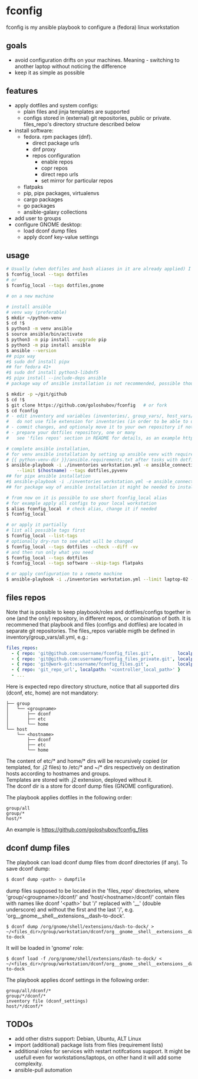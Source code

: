 # fconfig
fconfig is my ansible playbook to configure a (fedora) linux workstation

## goals
- avoid configuration drifts on your machines. Meaning - switching to another laptop without noticing the difference
- keep it as simple as possible

## features
- apply dotfiles and system configs:
  - plain files and jinja templates are supported
  - configs stored in (external) git repositories, public or private. files_repo's directory structure described below
- install software:
  - fedora. rpm packages (dnf).
    - direct package urls
    - dnf proxy
    - repos configuration
      - enable repos
      - copr repos
      - direct repo urls
      - set mirror for particular repos
  - flatpaks
  - pip, pipx packages, virtualenvs
  - cargo packages
  - go packages
  - ansible-galaxy collections
- add user to groups
- configure GNOME desktop:
  - load dconf dump files
  - apply dconf key-value settings

## usage
```bash
# Usually (when dotfiles and bash aliases in it are already applied) I just run smth like
$ fconfig_local --tags dotfiles
# or
$ fconfig_local --tags dotfiles,gnome
```

```bash
# on a new machine

# install ansible
# venv way (preferable)
$ mkdir ~/python-venv
$ cd !$
$ python3 -m venv ansible
$ source ansible/bin/activate
$ python3 -m pip install --upgrade pip
$ python3 -m pip install ansible
$ ansible --version
## pipx way
#$ sudo dnf install pipx
## for fedora 41+
#$ sudo dnf install python3-libdnf5
#$ pipx install --include-deps ansible
# package way of ansible installation is not recommended, possible though

$ mkdir -p ~/git/github
$ cd !$
$ git clone https://github.com/goloshubov/fconfig   # or fork
$ cd fconfig
# - edit inventory and variables (inventories/, group_vars/, host_vars/),
#   do not use file extension for inventories (in order to be able to use the whole directory)
# - commit changes, and optionaly move it to your own repository if not already
# - prepare your dotfiles repository, one or many
#   see 'files repos' section in README for details, as an example https://github.com/goloshubov/fconfig_files

# complete ansible installation,
# for venv ansible installation by setting up ansible venv with requirements that will found in
# {{ python-venv-dir }}/ansible.requirements.txt after tasks with dotfiles tag applied
$ ansible-playbook -i ./inventories workstation.yml -e ansible_connection=local \
    --limit $(hostname) --tags dotfiles,pyvenv
## for pipx ansible installation
#$ ansible-playbook -i ./inventories workstation.yml -e ansible_connection=local --limit $(hostname) --tags dotfiles,pipx
## for package way of ansible installation it might be needed to install additionall dependencies (see playbook output in case any errors)

# from now on it is possible to use short fconfig_local alias
# for example apply all configs to your local workstation
$ alias fconfig_local  # check alias, change it if needed
$ fconfig_local

# or apply it partially
# list all possible tags first
$ fconfig_local --list-tags
# optionally dry-run to see what will be changed
$ fconfig_local --tags dotfiles --check --diff -vv
# and then run only what you need
$ fconfig_local --tags dotfiles
$ fconfig_local --tags software --skip-tags flatpaks

# or apply configuration to a remote machine
$ ansible-playbook -i ./inventories workstation.yml --limit laptop-02 --tags dotfiles
```

## files repos
Note that is possible to keep playbook/roles and dotfiles/configs together in one (and the only) repository, in different repos, or combination of both.
It is recommened that playbook and files (configs and dotfiles) are located in separate git repositories.
The files_repos variable migth be defined in inventory/group_vars/all.yml, e.g.:

```yaml
files_repos:
  - { repo: 'git@github.com:username/fconfig_files.git',         localpath: '~/git/github/fconfig_files' }
  - { repo: 'git@github.com:username/fconfig_files_private.git', localpath: '~/git/github/fconfig_files_private' }
  - { repo: 'git@work-git:username/fconfig_files.git',           localpath: '~/git/work/fconfig_files' }
  - { repo: 'git_repo_url', localpath: '<controller_local_path>' }
  - ...
```

Here is expected repo directory structure, notice that all supported dirs (dconf, etc, home) are not mandatory:
```
├── group
│   └── <groupname>
│       ├── dconf
│       ├── etc
│       └── home
└── host
    └── <hostname>
        ├── dconf
        ├── etc
        └── home
```
The content of etc/* and home/* dirs will be recursively copied (or templated, for .j2 files) to /etc/* and ~/* dirs respectively on destination hosts according to hostnames and groups.\
Templates are stored with .j2 extension, deployed without it.\
The dconf dir is a store for dconf dump files (GNOME configuration).

The playbook applies dotfiles in the following order:
```
group/all
group/*
host/*
```
An example is https://github.com/goloshubov/fconfig_files

## dconf dump files

The playbook can load dconf dump files from dconf directories (if any). To save dconf dump:
```bash
$ dconf dump <path> > dumpfile
```
dump files supposed to be located in the 'files_repo' directories, where 'group/\<groupname\>/dconf/' and 'host/\<hostname\>/dconf/' contain files with names like dconf '\<path\>' but '/' replaced with '__' (double underscore) and without the first and the last '/'\, e.g. 'org__gnome__shell__extensions__dash-to-dock'.
```
$ dconf dump /org/gnome/shell/extensions/dash-to-dock/ > ~/<files_dir>/group/workstation/dconf/org__gnome__shell__extensions__dash-to-dock
```
It will be loaded in 'gnome' role:
```
$ dconf load -f /org/gnome/shell/extensions/dash-to-dock/ < ~/<files_dir>/group/workstation/dconf/org__gnome__shell__extensions__dash-to-dock
```
The playbook applies dconf settings in the following order:
```
group/all/dconf/*
group/*/dconf/*
inventory file (dconf_settings)
host/*/dconf/*
```

## TODOs
- add other distrs support: Debian, Ubuntu, ALT Linux
- import (additional) package lists from files (requirement lists)
- additional roles for services with restart notifcations support. It might be usefull even for workstations/laptops, on other hand it will add some complexity.
- ansible-pull automation

